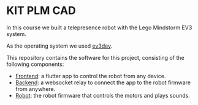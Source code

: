 # KIT PLM CAD
In this course we built a telepresence robot with the Lego Mindstorm EV3 system.



As the operating system we used [ev3dev](https://www.ev3dev.org/).

This repository contains the software for this project, consisting of the following components:

- [Frontend](./frontend/): a flutter app to control the robot from any device.
- [Backend](./backend/): a websocket relay to connect the app to the robot firmware from anywhere.
- [Robot](./robot/): the robot firmware that controls the motors and plays sounds.